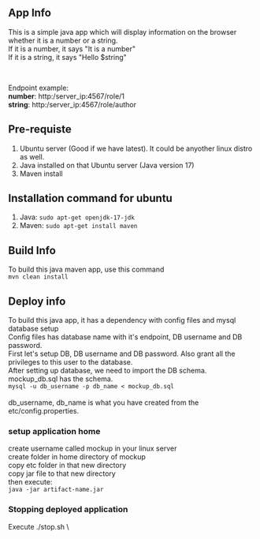## App Info
This is a simple java app which will display information on the browser whether it is a number or a string.\
If it is a number, it says "It is a number"\
If it is a string, it says "Hello $string" 

<br>

Endpoint example:\
**number**: http:/server_ip:4567/role/1\
**string**: http:/server_ip:4567/role/author


## Pre-requiste
1. Ubuntu server (Good if we have latest). It could be anyother linux distro as well.
2. Java installed on that Ubuntu server (Java version 17)
3. Maven install

## Installation command for ubuntu
1. Java: `sudo apt-get openjdk-17-jdk`
2. Maven: `sudo apt-get install maven`

## Build Info
To build this java maven app, use this command\
`mvn clean install`


## Deploy info
To build this java app, it has a dependency with config files and mysql database setup\
Config files has database name with it's endpoint, DB username and DB password.\
First let's setup DB, DB username and DB password. Also grant all the privileges to this user to the database.\
After setting up database, we need to import the DB schema. mockup_db.sql has the schema.\
`mysql -u db_username -p db_name < mockup_db.sql` \
<br>
db_username, db_name is what you have created from the etc/config.properties.

### setup application home 
create username called mockup in your linux server \
create folder in home directory of mockup \
copy etc folder in that new directory \
copy jar file to that new directory\
then execute:\
`java -jar artifact-name.jar`


### Stopping deployed application
Execute ./stop.sh \